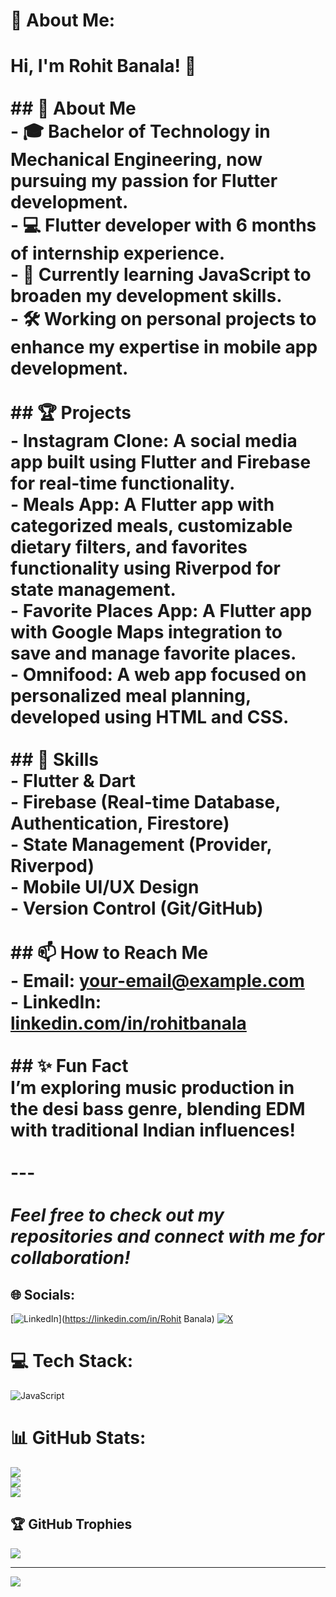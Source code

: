 # 💫 About Me:
# Hi, I'm Rohit Banala! 👋<br><br>## 🚀 About Me<br>- 🎓 Bachelor of Technology in Mechanical Engineering, now pursuing my passion for Flutter development.<br>- 💻 Flutter developer with 6 months of internship experience.<br>- 🌱 Currently learning **JavaScript** to broaden my development skills.<br>- 🛠️ Working on personal projects to enhance my expertise in mobile app development.<br><br>## 🏆 Projects<br>- **Instagram Clone**: A social media app built using Flutter and Firebase for real-time functionality.<br>- **Meals App**: A Flutter app with categorized meals, customizable dietary filters, and favorites functionality using Riverpod for state management.<br>- **Favorite Places App**: A Flutter app with Google Maps integration to save and manage favorite places.<br>- **Omnifood**: A web app focused on personalized meal planning, developed using HTML and CSS.<br><br>## 🌟 Skills<br>- Flutter & Dart<br>- Firebase (Real-time Database, Authentication, Firestore)<br>- State Management (Provider, Riverpod)<br>- Mobile UI/UX Design<br>- Version Control (Git/GitHub)<br><br>## 📫 How to Reach Me<br>- Email: [your-email@example.com](mailto:your-email@example.com)<br>- LinkedIn: [linkedin.com/in/rohitbanala](https://linkedin.com/in/rohitbanala)<br><br>## ✨ Fun Fact<br>I’m exploring music production in the **desi bass** genre, blending EDM with traditional Indian influences!<br><br>---<br><br>*Feel free to check out my repositories and connect with me for collaboration!*<br>


## 🌐 Socials:
[![LinkedIn](https://img.shields.io/badge/LinkedIn-%230077B5.svg?logo=linkedin&logoColor=white)](https://linkedin.com/in/Rohit Banala) [![X](https://img.shields.io/badge/X-black.svg?logo=X&logoColor=white)](https://x.com/edward_dev05) 

# 💻 Tech Stack:
![JavaScript](https://img.shields.io/badge/javascript-%23323330.svg?style=for-the-badge&logo=javascript&logoColor=%23F7DF1E)
# 📊 GitHub Stats:
![](https://github-readme-stats.vercel.app/api?username=rohitbanala&theme=dark&hide_border=false&include_all_commits=true&count_private=true)<br/>
![](https://github-readme-streak-stats.herokuapp.com/?user=rohitbanala&theme=dark&hide_border=false)<br/>
![](https://github-readme-stats.vercel.app/api/top-langs/?username=rohitbanala&theme=dark&hide_border=false&include_all_commits=true&count_private=true&layout=compact)

## 🏆 GitHub Trophies
![](https://github-profile-trophy.vercel.app/?username=rohitbanala&theme=radical&no-frame=false&no-bg=true&margin-w=4)

---
[![](https://visitcount.itsvg.in/api?id=rohitbanala&icon=0&color=0)](https://visitcount.itsvg.in)

<!-- Proudly created with GPRM ( https://gprm.itsvg.in ) -->
